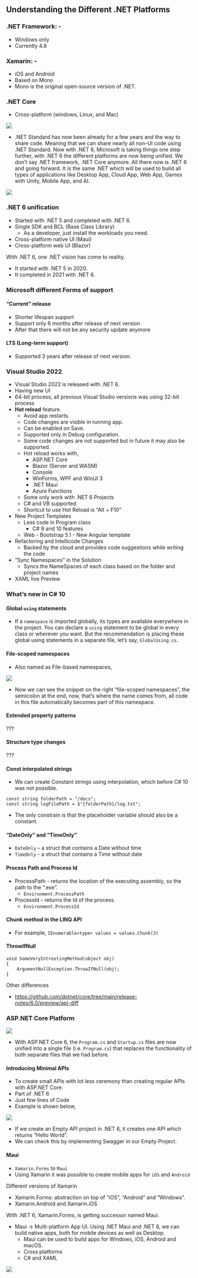 ## Understanding the Different .NET Platforms

### .NET Framework: -
-	Windows only
-	Currently 4.8
### Xamarin: - 
-	iOS and Android
-	Based on Mono
-	Mono is the original open-source version of .NET. 
### .NET Core
-	Cross-platform (windows, Linux, and Mac)

![](/dotnet6-basics/imgs/SharingCodeWithDotNETStandard.png)

-	.NET Standard has now been already for a few years and the way to share code. Meaning that we can share nearly all non-UI code using .NET Standard.
Now with .NET 6, Microsoft is taking things one step further, with .NET 6 the different platforms are now being unified. We don’t say .NET framework, .NET Core anymore. All there now is .NET 6 and going forward. It is the same .NET which will be used to build all types of applications like Desktop App, Cloud App, Web App, Games with Unity, Mobile App, and AI. 

![](/dotnet6-basics/imgs/OnePlatformToRuleThemAll.png)

### .NET 6 unification
-	Started with .NET 5 and completed with .NET 6.
-	Single SDK and BCL (Base Class Library)
    -	As a developer, just install the workloads you need.
-	Cross-platform native UI (Maui)
-	Cross-platform web UI (Blazor)

With .NET 6, one .NET vision has come to reality.
-	It started with .NET 5 in 2020.
-	It completed in 2021 with .NET 6. 

### Microsoft different Forms of support
#### “Current” release
-	Shorter lifespan support
-	Support only 6 months after release of next version
-	After that there will not be any security update anymore

#### LTS (Long-term support)
-	Supported 3 years after release of next version.

### Visual Studio 2022
-	Visual Studio 2022 is released with .NET 6.
-	Having new UI
-	64-bit process, all previous Visual Studio versions was using 32-bit process
-	**Hot reload** feature.
    -	Avoid app restarts.
    -	Code changes are visible in running app.
    -	Can be enabled on Save.
    -	Supported only in Debug configuration.
    -	Some code changes are not supported but in future it may also be supported.
    -	Hot reload works with, 
        -	ASP.NET Core
        -	Blazor (Server and WASM)
        -	Console
        -	WinForms, WPF and WinUI 3
        -	.NET Maui
        -	Azure Functions
    -	Some only work with .NET 6 Projects
    -	C# and VB supported
    -	Shortcut to use Hot Reload is “Alt + F10”
-	New Project Templates
    -	Less code in Program class
        -	C# 9 and 10 features
    -	 Web
        -	Bootstrap 5.1
        -	New Angular template
-	Refactoring and Intellicode Changes
    -	Backed by the cloud and provides code suggestions while writing the code
-	“Sync Namespaces” in the Solution
    -	Syncs the NameSpaces of each class based on the folder and project names
-	XAML live Preview

### What’s new in C# 10 

#### Global `using` statements
-	If a `namespace` is imported globally, its types are available everywhere in the project. You can declare a `using` statement to be global in every class or wherever you want. But the recommendation is placing these global using statements in a separate file, let’s say, `GlobalUsing.cs`.

#### File-scoped namespaces
-	Also named as File-based namespaces,  

![](/dotnet6-basics/imgs/FileScopedNamespaces.png)

-	Now we can see the snippet on the right “file-scoped namespaces”,  the semicolon at the end, now, that’s where the name comes from, all code in this file automatically becomes part of this namespace.

#### Extended property patterns
???

#### Structure type changes
???

#### Const interpolated strings
-	We can create Constant strings using interpolation, which before C# 10 was not possible.
 
```
const string folderPath = "/docs";
const string logFilePath = $"{folderPath}/log.txt";
```

-	The only constrain is that the placeholder variable should also be a constant.

#### “DateOnly” and “TimeOnly”
-	`DateOnly` – a struct that contains a Date without time
-	`TimeOnly` - a struct that contains a Time without date

#### Process Path and Process Id
-	ProcessPath  - returns the location of the executing assembly, so the path to the “.exe”.
    -	`Environment.ProcessPath`
-	ProcessId – returns the Id of the process.
    -	`Environment.ProcessId`

#### Chunk method in the LINQ API
-	For example,  `IEnumerable<type> values = values.Chunk(3)`

#### ThrowIfNull
```
void SomeVeryIntrestingMethod(object obj)
{
    ArgumentNullException.ThrowIfNull(obj);
}
```
 
Other differences
-	https://github.com/dotnet/core/tree/main/release-notes/6.0/preview/api-diff
 

### ASP.NET Core Platform

![](/dotnet6-basics/imgs/TheASP.NETCorePlatform.png)

-	With ASP.NET Core 6, the `Program.cs` and `Startup.cs` files are now unified into a single file (i.e. `Program.cs`) that replaces the functionality of both separate files that we had before.

#### Introducing Minimal APIs
-	To create small APIs with lot less ceremony than creating regular APIs with ASP.NET Core.
-	Part of .NET 6
-	Just few lines of Code
-	Example is shown below,
 
 ![](/dotnet6-basics/imgs/MinimalAPIsExample.png)

-	If we create an Empty API project in .NET 6, it creates one API which returns “Hello World”.
-	We can check this by implementing Swagger in our Empty Project.

#### Maui
-	`Xamarin.Forms` to `Maui`
-	Using Xamarin it was possible to create mobile apps for `iOS` and `Android`

Different versions of Xamarin
-	Xamarin.Forms: abstraction on top of “iOS”, “Android” and “Windows”.
-	Xamarin.Android and Xamarin.iOS 

With .NET 6, Xamarin.Forms, is getting successor named Maui. 
-	Maui -> Multi-platform App UI. Using .NET Maui and .NET 6, we can build native apps, both for mobile devices as well as Desktop.
    -	Maui can be used to build apps for Windows, iOS, Android and macOS.
    -	Cross platforms
    -	C# and XAML
  
![](/dotnet6-basics/imgs/.NetMauiArchitecture.png)

